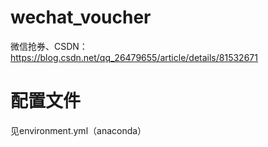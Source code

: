 # wechat_voucher
微信抢券、CSDN：https://blog.csdn.net/qq_26479655/article/details/81532671
# 配置文件
见environment.yml（anaconda）
